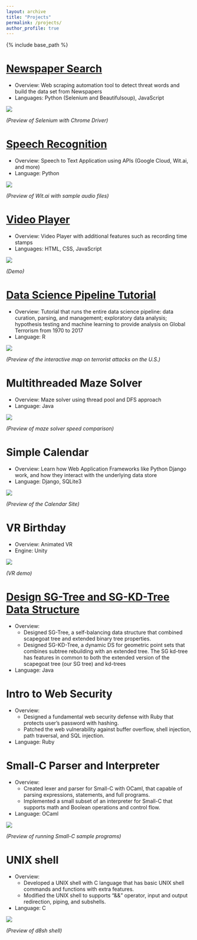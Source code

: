 ```yaml
---
layout: archive
title: "Projects"
permalink: /projects/
author_profile: true
---
```


{% include base_path %}
# [Newspaper Search](https://github.com/NatBrian/Newspapers_Search_collaboration) 
* Overview: Web scraping automation tool to detect threat words and build the data set from Newspapers
* Languages: Python (Selenium and Beautifulsoup), JavaScript

![](../images/newspapersearch.gif) 

*(Preview of Selenium with Chrome Driver)*


# [Speech Recognition](https://github.com/NatBrian/NG_Speech_to_Text_collaboration)
* Overview: Speech to Text Application using APIs (Google Cloud, Wit.ai, and more)
* Language: Python

![](../images/speechtotext.gif)

*(Preview of Wit.ai with sample audio files)*


# [Video Player](https://github.com/NatBrian/VideoPlayer)
* Overview: Video Player with additional features such as recording time stamps
* Languages: HTML, CSS, JavaScript

![](../images/videoplayer.gif)

*(Demo)*


# [Data Science Pipeline Tutorial](https://github.com/NatBrian/Data-Science-Tutorial)
* Overview: Tutorial that runs the entire data science pipeline: data curation, parsing, and management; exploratory data analysis; hypothesis testing and machine learning to provide analysis on Global Terrorism from 1970 to 2017
* Language: R

![](../images/dstutorial.gif)

*(Preview of the interactive map on terrorist attacks on the U.S.)*


# Multithreaded Maze Solver
* Overview: Maze solver using thread pool and DFS approach
* Language: Java

![](../images/mazethread.gif)

*(Preview of maze solver speed comparison)*


# Simple Calendar
* Overview: Learn how Web Application Frameworks like Python Django work, and how they interact with the underlying data store
* Language: Django, SQLite3

![](../images/calendarsql.gif)

*(Preview of the Calendar Site)*


# VR Birthday 
* Overview: Animated VR 
* Engine: Unity

![](../images/vrbirthday.gif)

*(VR demo)*


# [Design SG-Tree and SG-KD-Tree Data Structure](https://github.com/NatBrian/SG-Data-Structure)
* Overview:
  *	Designed SG-Tree, a self-balancing data structure that combined scapegoat tree and extended binary tree properties.
  *	Designed SG-KD-Tree, a dynamic DS for geometric point sets that combines subtree rebuilding with an extended tree. The SG kd-tree has features in common to both the extended version of the scapegoat tree (our SG tree) and kd-trees
* Language: Java


# Intro to Web Security
* Overview:
  *	Designed a fundamental web security defense with Ruby that protects user’s password with hashing.
  *	Patched the web vulnerability against buffer overflow, shell injection, path traversal, and SQL injection.
* Language: Ruby


# Small-C Parser and Interpreter
* Overview:
  *	Created lexer and parser for Small-C with OCaml, that capable of parsing expressions, statements, and full programs.
  *	Implemented a small subset of an interpreter for Small-C that supports math and Boolean operations and control flow.
* Language: OCaml

![](../images/smallc.gif)

*(Preview of running Small-C sample programs)*


# UNIX shell
* Overview:
  * Developed a UNIX shell with C language that has basic UNIX shell commands and functions with extra features.
  *	Modified the UNIX shell to supports “&&” operator, input and output redirection, piping, and subshells.
* Language: C

![](../images/d8sh.gif)

*(Preview of d8sh shell)*
